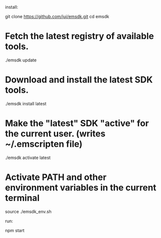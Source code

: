 install:

git clone https://github.com/juj/emsdk.git
cd emsdk

# Fetch the latest registry of available tools.

./emsdk update

# Download and install the latest SDK tools.

./emsdk install latest

# Make the "latest" SDK "active" for the current user. (writes ~/.emscripten file)

./emsdk activate latest

# Activate PATH and other environment variables in the current terminal

source ./emsdk_env.sh

run:

npm start
